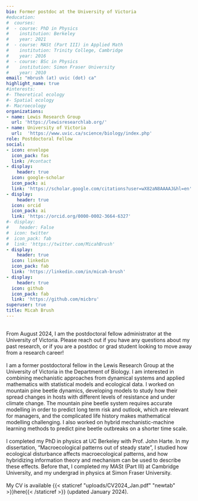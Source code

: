 ```yaml
---
bio: Former postdoc at the University of Victoria
#education:
#  courses:
#  - course: PhD in Physics
#    institution: Berkeley
#    year: 2021
#  - course: MASt (Part III) in Applied Math
#    institution: Trinity College, Cambridge
#    year: 2016
#  - course: BSc in Physics
#    institution: Simon Fraser University
#    year: 2010
email: "mbrush (at) uvic (dot) ca"
highlight_name: true
#interests:
#- Theoretical ecology
#- Spatial ecology
#- Macroecology
organizations:
- name: Lewis Research Group
  url: 'https://lewisresearchlab.org/'
- name: University of Victoria
  url:  'https://www.uvic.ca/science/biology/index.php'
role: Postdoctoral Fellow
social:
- icon: envelope
  icon_pack: fas
  link: /#contact
- display:
    header: true
  icon: google-scholar
  icon_pack: ai
  link: 'https://scholar.google.com/citations?user=wX82aN8AAAAJ&hl=en'
- display:
    header: true
  icon: orcid
  icon_pack: ai
  link: 'https://orcid.org/0000-0002-3664-6327'
#- display:
#    header: False
#  icon: twitter
#  icon_pack: fab
#  link: 'https://twitter.com/MicahBrush'
- display:
    header: true
  icon: linkedin
  icon_pack: fab
  link: 'https://linkedin.com/in/micah-brush'
- display:
    header: true
  icon: github
  icon_pack: fab
  link: 'https://github.com/micbru'
superuser: true
title: Micah Brush
---
```

<br>
From August 2024, I am the postdoctoral fellow administrator at the University of Victoria. Please reach out if you have any questions about my past research, or if you are a postdoc or grad student looking to move away from a research career!
<br>
<br>
I am a former postdoctoral fellow in the Lewis Research Group at the University of Victoria in the Department of Biology. I am interested in combining mechanistic approaches from dynamical systems and applied mathematics with statistical models and ecological data. I worked on mountain pine beetle dynamics, developing models to study how their spread changes in hosts with different levels of resistance and under climate change. The mountain pine beetle system requires accurate modelling in order to predict long term risk and outlook, which are relevant for managers, and the complicated life history makes mathematical modelling challenging. I also worked on hybrid mechanistic-machine learning methods to predict pine beetle outbreaks on a shorter time scale.
<br>
<br>
I completed my PhD in physics at UC Berkeley with Prof. John Harte. In my dissertation, “Macroecological patterns out of steady state”, I studied how ecological disturbance affects macroecological patterns, and how hybridizing information theory and mechanism can be used to describe these effects. Before that, I completed my MASt (Part III) at Cambridge University, and my undergrad in physics at Simon Fraser University.
<br>
<br>
My CV is available {{< staticref "uploads/CV2024_Jan.pdf" "newtab" >}}here{{< /staticref >}} (updated January 2024).
